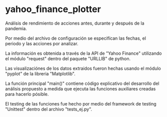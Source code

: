 # yahoo_finance_plotter

Análisis de rendimiento de acciones antes, durante y después de la pandemia.

Por medio del archivo de configuración se especifícan las fechas, el periodo y las acciones por analizar.

La información es obtenida a través de la API de "Yahoo Finance" utilizando el módulo "request" dentro del paquete "URLLIB" de python.

Las visualizaciónes de los datos extraidos fueron hechas usando el módulo "pyplot" de la libreria "Matplotlib".

La función principal "main()" contiene código explicativo del desarrollo del análisis propuesto a medida que ejecuta las funciones auxiliares creadas para hacerlo pósible.

El testing de las funciones fue hecho por medio del framework de testing "Unittest" dentro del archivo "tests_ej.py". 
